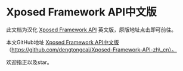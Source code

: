 # Xposed Framework API中文版

此文档为汉化 [Xposed Framework API](http://api.xposed.info/reference/packages.html) 英文版，原版地址点击即可前往。

本文GitHub地址 [Xposed Framework API中文版](https://github.com/dengtongcai/Xposed-Framework-API-zh_cn)（https://github.com/dengtongcai/Xposed-Framework-API-zh\_cn）。

欢迎指正以及star。

